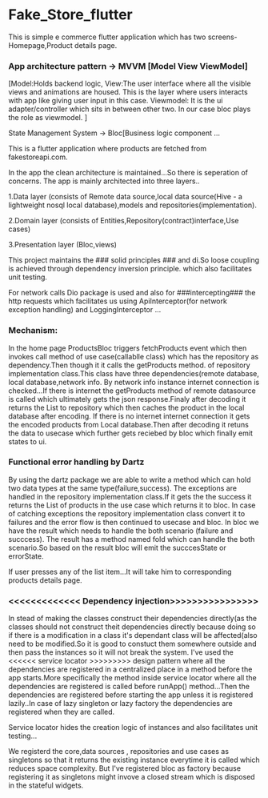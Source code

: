# Fake_Store_flutter

This is simple e commerce flutter application which has two screens- Homepage,Product details page.


### App architecture pattern -> MVVM [Model View ViewModel]
 
[Model:Holds backend logic,
 View:The user interface where all the visible views and animations are housed.
 This is the layer where users interacts with app like giving user input in this case.
 Viewmodel: It is the ui adapter/controller which sits in between other two.
 In our case bloc plays the role as viewmodel. 
]

State Management System -> Bloc[Business logic component ...

This is a flutter application where products are fetched from fakestoreapi.com.

In the app the clean architecture is maintained...So there is  seperation of concerns.
The app is mainly architected into three layers..

1.Data layer (consists of Remote data source,local data source(Hive - a lightweight nosql local database),models and repositories(implementation).

2.Domain layer (consists of Entities,Repository(contract)interface,Use cases)

3.Presentation layer (Bloc,views)

This project maintains the ### solid principles ### and di.So loose coupling is achieved through dependency inversion principle.
which also facilitates unit testing.

For network calls Dio package is used and also for ###intercepting### the http requests which facilitates us using ApiInterceptor(for network exception handling) and LoggingInterceptor ...


### Mechanism:
In the home page ProductsBloc triggers fetchProducts event which then invokes call method of use case(callablle class) which has the repository as dependency.Then though it it calls the getProducts method. of repository implementation class.This class have three dependencies(remote database,
local database,network info. By network info instance internet connection is checked...If there is internet the getProducts method of remote datasource is called which ultimately gets the json response.Finaly after decoding it returns the List<ProductModel> to repository which then caches the product in the local database after encoding. If there is no internet internet connection it gets the encoded products from Local database.Then after decoding it retuns the data to usecase which further gets reciebed by bloc which finally emit states to ui.  

### Functional error handling by Dartz ###

By using the dartz package we are able to write a method which can hold two data types at the same type(failure,success).
The exceptions are handled in the repository implementation class.If it gets the the success it returns the List of products in the use case which returns it to bloc.
In case of catching exceptions the repository implementation class convert it to failures and the error flow is then continued to usecase and bloc.
In bloc we have the result which needs to handle the both scenario (failure and succcess).
The result has a method named fold which can handle the both scenario.So based on the result bloc will emit the succcesState or errorState.    


If user presses any of the list item...It will take him to corresponding products details page.

### <<<<<<<<<<<<< Dependency injection>>>>>>>>>>>>>>>>

In stead of making the classes construct their dependencies directly(as the classes should not construct theit dependencies directly because doing so if there is a modification in a class it's dependant class will be affected(also need to be modified.So it is good to constuct them somewhere outside and then pass the instances so it will not break the system.
I've used the <<<<<< service locator >>>>>>>>> design pattern 
where all the dependencies are registered in a centralized place in a method before the app starts.More specifically the method inside
service locator where all the dependencies are registered is called before runApp() method...Then the dependencies are registered 
before starting the app unless it is registered lazily..In case of lazy singleton or lazy factory the dependencies are registered when they are called.

Service locator hides the creation logic of instances and also facilitates unit testing...

We registerd the core,data sources , repositories and use cases as singletons so that it returns the existing instance everytime it is called 
which reduces space complexity. But I've registered bloc as factory because registering it as singletons might invove a closed stream which
is disposed in the stateful widgets. 
